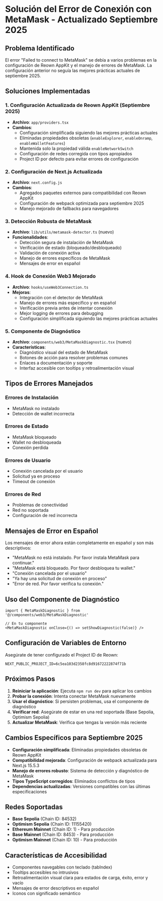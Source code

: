 # Solución del Error de Conexión con MetaMask - Actualizado Septiembre 2025

## Problema Identificado
El error "Failed to connect to MetaMask" se debía a varios problemas en la configuración de Reown AppKit y el manejo de errores de MetaMask. La configuración anterior no seguía las mejores prácticas actuales de septiembre 2025.

## Soluciones Implementadas

### 1. Configuración Actualizada de Reown AppKit (Septiembre 2025)
- **Archivo**: `app/providers.tsx`
- **Cambios**:
  - Configuración simplificada siguiendo las mejores prácticas actuales
  - Eliminadas propiedades obsoletas (`enableExplorer`, `enableOnramp`, `enableWalletFeatures`)
  - Mantenida solo la propiedad válida `enableNetworkSwitch`
  - Configuración de redes corregida con tipos apropiados
  - Project ID por defecto para evitar errores de configuración

### 2. Configuración de Next.js Actualizada
- **Archivo**: `next.config.js`
- **Cambios**:
  - Agregados paquetes externos para compatibilidad con Reown AppKit
  - Configuración de webpack optimizada para septiembre 2025
  - Manejo mejorado de fallbacks para navegadores

### 3. Detección Robusta de MetaMask
- **Archivo**: `lib/utils/metamask-detector.ts` (nuevo)
- **Funcionalidades**:
  - Detección segura de instalación de MetaMask
  - Verificación de estado (bloqueado/desbloqueado)
  - Validación de conexión activa
  - Manejo de errores específicos de MetaMask
  - Mensajes de error en español

### 4. Hook de Conexión Web3 Mejorado
- **Archivo**: `hooks/useWeb3Connection.ts`
- **Mejoras**:
  - Integración con el detector de MetaMask
  - Manejo de errores más específico y en español
  - Verificación previa antes de intentar conexión
  - Mejor logging de errores para debugging
  - Configuración simplificada siguiendo las mejores prácticas actuales

### 5. Componente de Diagnóstico
- **Archivo**: `components/web3/MetaMaskDiagnostic.tsx` (nuevo)
- **Características**:
  - Diagnóstico visual del estado de MetaMask
  - Botones de acción para resolver problemas comunes
  - Enlaces a documentación y soporte
  - Interfaz accesible con tooltips y retroalimentación visual

## Tipos de Errores Manejados

### Errores de Instalación
- MetaMask no instalado
- Detección de wallet incorrecta

### Errores de Estado
- MetaMask bloqueado
- Wallet no desbloqueada
- Conexión perdida

### Errores de Usuario
- Conexión cancelada por el usuario
- Solicitud ya en proceso
- Timeout de conexión

### Errores de Red
- Problemas de conectividad
- Red no soportada
- Configuración de red incorrecta

## Mensajes de Error en Español

Los mensajes de error ahora están completamente en español y son más descriptivos:

- "MetaMask no está instalado. Por favor instala MetaMask para continuar."
- "MetaMask está bloqueado. Por favor desbloquea tu wallet."
- "Conexión cancelada por el usuario"
- "Ya hay una solicitud de conexión en proceso"
- "Error de red. Por favor verifica tu conexión."

## Uso del Componente de Diagnóstico

```tsx
import { MetaMaskDiagnostic } from '@/components/web3/MetaMaskDiagnostic'

// En tu componente
<MetaMaskDiagnostic onClose={() => setShowDiagnostic(false)} />
```

## Configuración de Variables de Entorno

Asegúrate de tener configurado el Project ID de Reown:

```env
NEXT_PUBLIC_PROJECT_ID=6c5ea103d2358fc8d91672222874f71b
```

## Próximos Pasos

1. **Reiniciar la aplicación**: Ejecuta `npm run dev` para aplicar los cambios
2. **Probar la conexión**: Intenta conectar MetaMask nuevamente
3. **Usar el diagnóstico**: Si persisten problemas, usa el componente de diagnóstico
4. **Verificar red**: Asegúrate de estar en una red soportada (Base Sepolia, Optimism Sepolia)
5. **Actualizar MetaMask**: Verifica que tengas la versión más reciente

## Cambios Específicos para Septiembre 2025

- **Configuración simplificada**: Eliminadas propiedades obsoletas de Reown AppKit
- **Compatibilidad mejorada**: Configuración de webpack actualizada para Next.js 15.5.3
- **Manejo de errores robusto**: Sistema de detección y diagnóstico de MetaMask
- **Tipos TypeScript corregidos**: Eliminados conflictos de tipos
- **Dependencias actualizadas**: Versiones compatibles con las últimas especificaciones

## Redes Soportadas

- **Base Sepolia** (Chain ID: 84532)
- **Optimism Sepolia** (Chain ID: 11155420)
- **Ethereum Mainnet** (Chain ID: 1) - Para producción
- **Base Mainnet** (Chain ID: 8453) - Para producción
- **Optimism Mainnet** (Chain ID: 10) - Para producción

## Características de Accesibilidad

- Componentes navegables con teclado (tabIndex)
- Tooltips accesibles no intrusivos
- Retroalimentación visual clara para estados de carga, éxito, error y vacío
- Mensajes de error descriptivos en español
- Iconos con significado semántico
